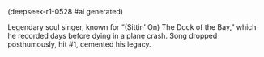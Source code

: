 (deepseek-r1-0528 #ai generated)

Legendary soul singer, known for “(Sittin’ On) The Dock of the Bay,” which he recorded days before dying in a plane crash. Song dropped posthumously, hit #1, cemented his legacy.
